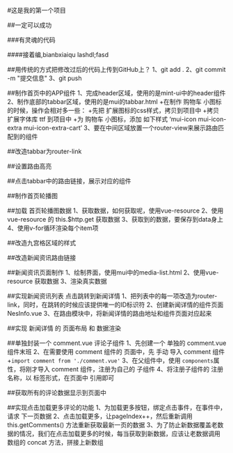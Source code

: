 #这是我的第一个项目

##一定可以成功

###有灵魂的代码

####接着编,bianbxiaiqu lashdl;fasd

##用传统的方式把修改过后的代码上传到GitHub上？
1、git add .
2、git commit -m "提交信息"
3、git push


##制作首页中的APP组件
1、完成header区域，使用的是mint-ui中的header组件
2、制作底部的tabbar区域，使用的是mui的tabbar.html
 +在制作 购物车 小图标的时候，操作会相对多一些：
 +先把 扩展图标的css样式，拷贝到项目中
 +拷贝 扩展字体库 ttf 到项目中
 +为 购物车 小图标，添加 如下样式 ‘mui-icon mui-icon-extra mui-icon-extra-cart’
3、要在中间区域放置一个router-view来展示路由匹配到的组件

##改造tabbar为router-link

##设置路由高亮

##点击tabbar中的路由链接，展示对应的组件

##制作首页轮播图

##加载 首页轮播图数据
1、获取数据，如何获取呢，使用vue-resource
2、使用vue-resource 的 this.$http.get 获取数据
3、获取到的数据，要保存到data身上
4、使用v-for循环渲染每个item项

##改造九宫格区域的样式

##改造新闻资讯路由链接

##新闻资讯页面制作
1、绘制界面，使用mui中的media-list.html
2、使用vue-resource 获取数据
3、渲染真实数据

##实现新闻资讯列表 点击跳转到新闻详情
1、把列表中的每一项改造为router-link，同时，在跳转的时候应该提供唯一的ID标识符
2、创建新闻详情的组件页面 NesInfo.vue
3、在路由模块中，将新闻详情的路由地址和组件页面对应起来

##实现 新闻详情 的 页面布局 和 数据渲染

##单独封装一个 comment.vue 评论子组件
1、先创建一个 单独的 comment.vue 组件末班
2、在需要使用 comment 组件的 页面中，先 手动 导入 comment 组件
 +`import comment from './comment.vue'`
3、在父组件中，使用 `components`属性，将刚才导入 comment 组件，注册为自己的 子组件
4、将注册子组件的 注册名称，以 标签形式，在页面中 引用即可

##获取所有的评论数据显示到页面中

##实现点击加载更多评论的功能
1、为加载更多按钮，绑定点击事件，在事件中，请求 下一页数据
2、点击加载更多，让pageIndex++，然后重新调用 this.getComments() 方法重新获取最新一页的数据
3、为了防止新数据覆盖老数据的情况，我们在点击加载更多的时候，每当获取到新数据，应该让老数据调用 数组的 concat 方法，拼接上新数组